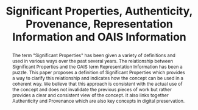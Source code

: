 ---
abstract: The term "Significant Properties" has been given a variety of definitions
  and used in various ways over the past several years. The relationship between Significant
  Properties and the OAIS term Representation Information has been a puzzle. This
  paper proposes a definition of Significant Properties which provides a way to clarify
  this relationship and indicates how the concept can be used in a coherent way. We
  believe that this approach is consistent with the actual use of the concept and
  does not invalidate the previous pieces of work but rather provides a clear and
  consistent view of the concept. It also links together Authenticity and Provenance
  which are also key concepts in digital preservation.
creators:
- Giaretta, David
- Sawyer, Donald
- Michetti, Giovanni
- Guercio, Mariella
- Lambert, Simon
- Bicarregui, Juan
- Matthews, Brian
date: null
document_url: https://services.phaidra.univie.ac.at/api/object/o:294001/download
grand_parent: iPRES
institutions: []
keywords:
- san francisco
landing_page_url: https://phaidra.univie.ac.at/o:294001
language: eng
layout: publication
license: CC BY-SA 3.0 AT
notes_url: null
parent: iPRES 2009
publication_type: paper
size: 878103
slides_url: null
source_name: iPRES
title: Significant Properties, Authenticity, Provenance, Representation Information
  and OAIS Information
year: 2009
---